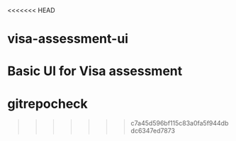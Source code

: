 <<<<<<< HEAD
# visa-assessment-ui
Basic UI for Visa assessment
=======
# gitrepocheck
>>>>>>> c7a45d596bf115c83a0fa5f944dbdc6347ed7873
